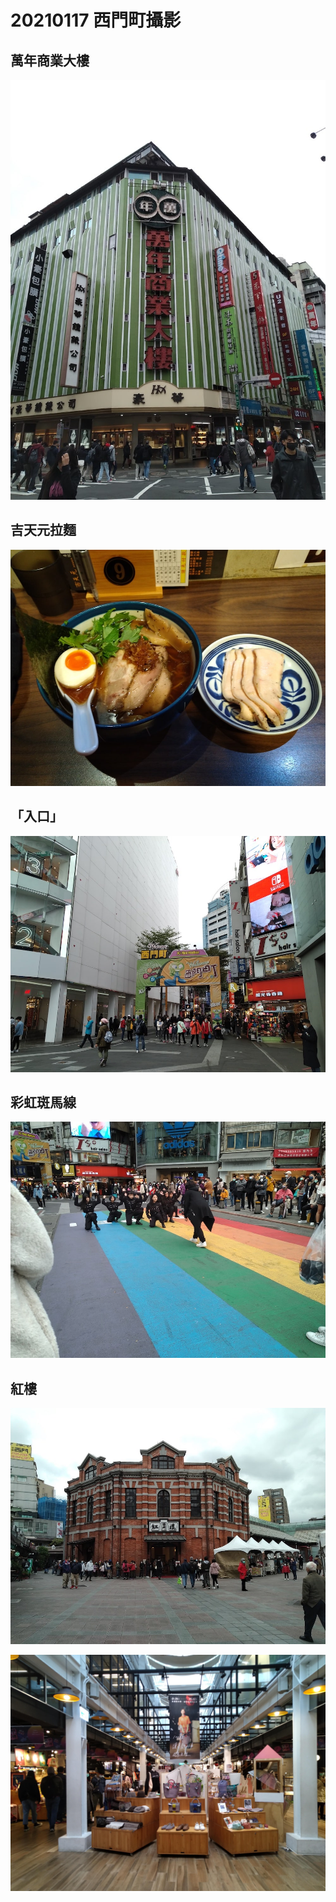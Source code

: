 # 20210117 西門町攝影

## 萬年商業大樓

![](IMG_20210117_125205-min.jpg)

## 吉天元拉麵

![](IMG_20210117_130450-min.jpg)

## 「入口」

![](IMG_20210117_134049-min.jpg)

## 彩虹斑馬線

![](IMG_20210117_135212-min.jpg)

## 紅樓

![](IMG_20210117_135526-min.jpg)

![](IMG_20210117_135726-min.jpg)